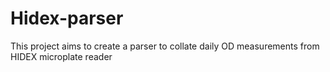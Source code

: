 # Hidex-parser
This project aims to create a parser to collate daily OD measurements from HIDEX microplate reader
